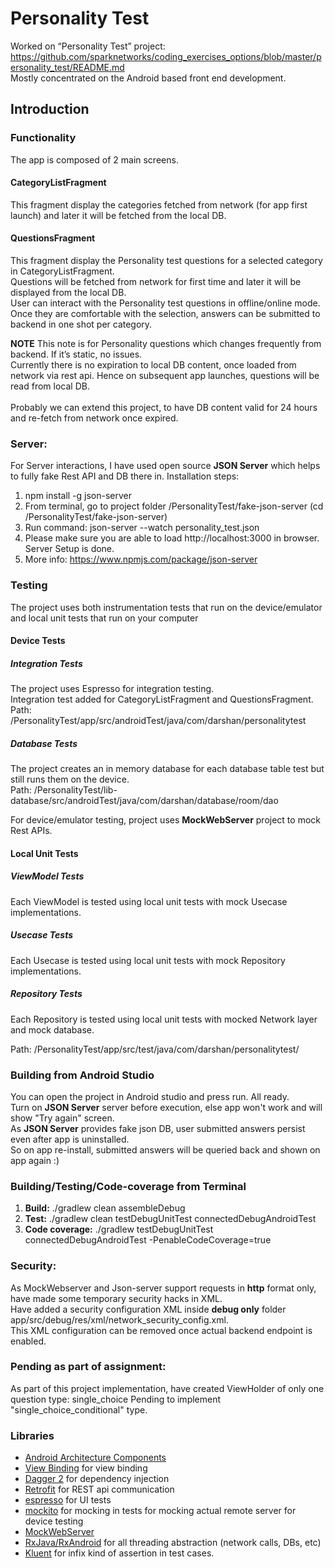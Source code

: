 Personality Test
===========================================================

Worked on “Personality Test” project: https://github.com/sparknetworks/coding_exercises_options/blob/master/personality_test/README.md<br/>
Mostly concentrated on the Android based front end development.

Introduction
-------------

### Functionality
The app is composed of 2 main screens.

#### CategoryListFragment
This fragment display the categories fetched from network (for app first launch) and later it will be fetched from the local DB.

#### QuestionsFragment
This fragment display the Personality test questions for a selected category in CategoryListFragment.<br/>
Questions will be fetched from network for first time and later it will be displayed from the local DB.<br/>
User can interact with the Personality test questions in offline/online mode. Once they are comfortable with the selection, answers can be submitted to backend in one shot per category.<br/>

**NOTE** This note is for Personality questions which changes frequently from backend. If it’s static, no issues.<br/>
Currently there is no expiration to local DB content, once loaded from network via rest api. Hence on subsequent app launches, questions will be read from local DB.<br/>  
Probably we can extend this project, to have DB content valid for 24 hours and re-fetch from network once expired.

### Server:
For Server interactions, I have used open source **JSON Server** which helps to fully fake Rest API and DB there in. 
Installation steps:
1. npm install -g json-server
2. From terminal, go to project folder /PersonalityTest/fake-json-server (cd /PersonalityTest/fake-json-server)
3. Run command: json-server --watch personality_test.json
4. Please make sure you are able to load http://localhost:3000 in browser. Server Setup is done.
5. More info: https://www.npmjs.com/package/json-server

### Testing
The project uses both instrumentation tests that run on the device/emulator and local unit tests that run on your computer

#### Device Tests
##### Integration Tests
The project uses Espresso for integration testing.<br/>
Integration test added for CategoryListFragment and QuestionsFragment.<br/>
Path: /PersonalityTest/app/src/androidTest/java/com/darshan/personalitytest

##### Database Tests
The project creates an in memory database for each database table test but still runs them on the device.<br/>
Path: /PersonalityTest/lib-database/src/androidTest/java/com/darshan/database/room/dao

For device/emulator testing, project uses **MockWebServer** project to mock Rest APIs.

#### Local Unit Tests
##### ViewModel Tests
Each ViewModel is tested using local unit tests with mock Usecase implementations.
##### Usecase Tests
Each Usecase is tested using local unit tests with mock Repository implementations.
##### Repository Tests
Each Repository is tested using local unit tests with mocked Network layer and mock database.

Path: /PersonalityTest/app/src/test/java/com/darshan/personalitytest/

### Building from Android Studio
You can open the project in Android studio and press run. All ready.<br/>
Turn on **JSON Server** server before execution, else app won't work and will show "Try again" screen.<br/>
As **JSON Server** provides fake json DB, user submitted answers persist even after app is uninstalled.<br/>
So on app re-install, submitted answers will be queried back and shown on app again :) 

### Building/Testing/Code-coverage from Terminal
1. **Build:** ./gradlew clean assembleDebug
2. **Test:** ./gradlew clean testDebugUnitTest connectedDebugAndroidTest
3. **Code coverage:** ./gradlew testDebugUnitTest connectedDebugAndroidTest -PenableCodeCoverage=true
    
### Security:
As MockWebserver and Json-server support requests in **http** format only, have made some temporary security hacks in XML.<br/> 
Have added a security configuration XML inside **debug only** folder app/src/debug/res/xml/network_security_config.xml.<br/>
This XML configuration can be removed once actual backend endpoint is enabled.

### Pending as part of assignment:
As part of this project implementation, have created ViewHolder of only one question type: single_choice
Pending to implement "single_choice_conditional" type. 

### Libraries

* [Android Architecture Components][arch]
* [View Binding][view-binding] for view binding
* [Dagger 2][dagger2] for dependency injection
* [Retrofit][retrofit] for REST api communication
* [espresso][espresso] for UI tests
* [mockito][mockito] for mocking in tests for mocking actual remote server for device testing
* [MockWebServer][mockwebserver]
* [RxJava/RxAndroid][rxandroidjava] for all threading abstraction (network calls, DBs, etc)
* [Kluent][kluent] for infix kind of assertion in test cases.


[arch]: https://developer.android.com/arch
[view-binding]: https://developer.android.com/topic/libraries/view-binding
[dagger2]: https://google.github.io/dagger
[retrofit]: http://square.github.io/retrofit
[espresso]: https://google.github.io/android-testing-support-library/docs/espresso/
[mockito]: http://site.mockito.org
[mockwebserver]: https://github.com/square/okhttp/tree/master/mockwebserver
[rxandroidjava]: https://github.com/ReactiveX/RxJava
[kluent]: https://github.com/MarkusAmshove/Kluent